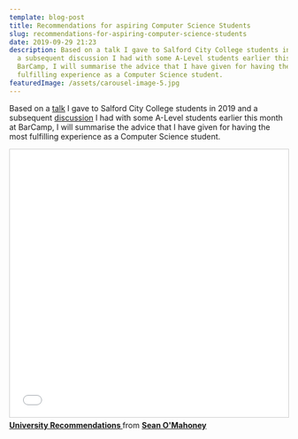 ```yaml
---
template: blog-post
title: Recommendations for aspiring Computer Science Students
slug: recommendations-for-aspiring-computer-science-students
date: 2019-09-29 21:23
description: Based on a talk I gave to Salford City College students in 2019 and
  a subsequent discussion I had with some A-Level students earlier this month at
  BarCamp, I will summarise the advice that I have given for having the most
  fulfilling experience as a Computer Science student.
featuredImage: /assets/carousel-image-5.jpg
---
```

Based on a [talk](https://www.slideshare.net/SeanOMahoney3/university-recommendations) I gave to Salford City College students in 2019 and a subsequent [discussion](https://twitter.com/Sean12697/status/1175420697071558656) I had with some A-Level students earlier this month at BarCamp, I will summarise the advice that I have given for having the most fulfilling experience as a Computer Science student.

<iframe src="//www.slideshare.net/slideshow/embed_code/key/SvTAM2VtZfG3j" width="595" height="485" frameborder="0" marginwidth="0" marginheight="0" scrolling="no" style="border:1px solid #CCC; border-width:1px; margin-bottom:5px; max-width: 100%;" allowfullscreen> </iframe> <div style="margin-bottom:5px"> <strong> <a href="//www.slideshare.net/SeanOMahoney3/university-recommendations" title="University Recommendations " target="_blank">University Recommendations </a> </strong> from <strong><a href="//www.slideshare.net/SeanOMahoney3" target="_blank">Sean O&#39;Mahoney</a></strong> </div>